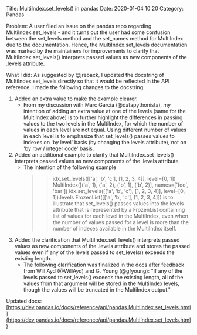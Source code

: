 Title: MultiIndex.set_levels() in pandas
Date: 2020-01-04 10:20
Category: Pandas

Problem:
A user filed an issue on the pandas repo regarding MultiIndex.set_levels - and it turns out the user had some confusion between the set_levels method and the set_names method for MultiIndex due to the documentation. Hence, the MultiIndex.set_levels documentation was marked by the maintainers for improvements to clarify that MultiIndex.set_levels() interprets passed values as new components of the .levels attribute.

What I did:
As suggested by @jreback, I updated the docstring of MultiIndex.set_levels directly so that it would be reflected in the API reference. I made the following changes to the docstring:

1. Added an extra value to make the example clearer.
    - From my discussion with Marc Garcia (@datapythonista), my intention of adding an extra value at one of the levels (same for the MultiIndex above) is to further highlight the differences in passing values to the two levels in the MultiIndex, for which the number of values in each level are not equal. Using different number of values in each level is to emphasize that set_levels() passes values to indexes on 'by level' basis (by changing the levels attribute), not on 'by row / integer code' basis.
2. Added an additional example to clarify that MultiIndex.set_levels() interprets passed values as new components of the .levels attribute.
    - The intention of the following example
        >> idx.set_levels([['a', 'b', 'c'], [1, 2, 3, 4]], level=[0, 1])
        MultiIndex([('a', 1),
                    ('a', 2),
                    ('b', 1),
                    ('b', 2)],
                names=['foo', 'bar'])
        >> idx.set_levels([['a', 'b', 'c'], [1, 2, 3, 4]], level=[0, 1]).levels
        FrozenList([['a', 'b', 'c'], [1, 2, 3, 4]])
    is to illustrate that set_levels() passes values into the levels attribute that is represented by a FrozenList containing list of values for each level in the MultiIndex, even when the number of values passed for a level is more than the number of indexes available in the MultiIndex itself.
3. Added the clarification that MultiIndex.set_levels() interprets passed values as new components of the .levels attribute and stores the passed values even if any of the levels passed to set_levels() exceeds the existing length.
    - The following clarification was finalized in the docs after feedback from Will Ayd (@WillAyd) and G. Young (@gfyoung):
        "If any of the levels passed to set_levels() exceeds the existing length, all of the values from that argument will be stored in the MultiIndex levels, though the values will be truncated in the MultiIndex output."

Updated docs: [https://dev.pandas.io/docs/reference/api/pandas.MultiIndex.set_levels.html](https://dev.pandas.io/docs/reference/api/pandas.MultiIndex.set_levels.html)